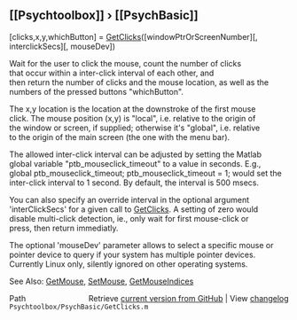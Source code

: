 ## [[Psychtoolbox]] &#8250; [[PsychBasic]]

[clicks,x,y,whichButton] = [GetClicks](GetClicks)([windowPtrOrScreenNumber][, interclickSecs][, mouseDev])  
  
Wait for the user to click the mouse, count the number of clicks  
that occur within a inter-click interval of each other, and  
then return the number of clicks and the mouse location, as well as the  
numbers of the pressed buttons "whichButton".  
  
The x,y location is the location at the downstroke of the first mouse  
click. The mouse position (x,y) is "local", i.e. relative to the origin of  
the window or screen, if supplied; otherwise it's "global", i.e. relative  
to the origin of the main screen (the one with the menu bar).  
  
The allowed inter-click interval can be adjusted by setting the Matlab  
global variable "ptb\_mouseclick\_timeout" to a value in seconds. E.g.,  
global ptb\_mouseclick\_timeout; ptb\_mouseclick\_timeout = 1; would set the  
inter-click interval to 1 second. By default, the interval is 500 msecs.  
  
You can also specify an override interval in the optional argument  
'interClickSecs' for a given call to [GetClicks](GetClicks). A setting of zero would  
disable multi-click detection, ie., only wait for first mouse-click or  
press, then return immediatly.  
  
The optional 'mouseDev' parameter allows to select a specific mouse or  
pointer device to query if your system has multiple pointer devices.  
Currently Linux only, silently ignored on other operating systems.  
  
See Also: [GetMouse](GetMouse), [SetMouse](SetMouse), [GetMouseIndices](GetMouseIndices)  




<div class="code_header" style="text-align:right;">
  <span style="float:left;">Path&nbsp;&nbsp;</span> <span class="counter">Retrieve <a href=
  "https://raw.github.com/Psychtoolbox-3/Psychtoolbox-3/beta/Psychtoolbox/PsychBasic/GetClicks.m">current version from GitHub</a> | View <a href=
  "https://github.com/Psychtoolbox-3/Psychtoolbox-3/commits/beta/Psychtoolbox/PsychBasic/GetClicks.m">changelog</a></span>
</div>
<div class="code">
  <code>Psychtoolbox/PsychBasic/GetClicks.m</code>
</div>

